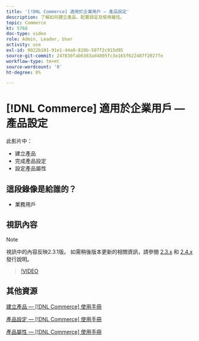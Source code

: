 ```yaml
---
title: '[!DNL Commerce] 適用於企業用戶 — 產品設定'
description: 了解如何建立產品、配置設定及使用屬性。
topic: Commerce
kt: 5768
doc-type: video
role: Admin, Leader, User
activity: use
exl-id: 9022b101-91e1-44a0-819b-507f2c915d95
source-git-commit: 247830fab6383ad4805fc3e165f622407f2027fe
workflow-type: tm+mt
source-wordcount: '0'
ht-degree: 0%

---
```


# [!DNL Commerce] 適用於企業用戶 — 產品設定

此影片中：

- 建立產品
- 完成產品設定
- 設定產品屬性

## 這段錄像是給誰的？

- 業務用戶

## 視訊內容

>[!NOTE]
>
>視訊中的內容反映2.3.1版。 如需稍後版本更新的相關資訊，請參閱 [ 2.3.x](https://devdocs.magento.com/guides/v2.3/release-notes/bk-release-notes.html) 和 [2.4.x](https://devdocs.magento.com/guides/v2.4/release-notes/bk-release-notes.html) 發行說明。

>[!VIDEO](https://video.tv.adobe.com/v/35953?quality=12&learn=on)

## 其他資源

[建立產品 —  [!DNL Commerce] 使用手冊](https://docs.magento.com/user-guide/catalog/product-create.html)

[產品設定 —  [!DNL Commerce] 使用手冊](https://docs.magento.com/user-guide/catalog/settings.html)

[產品屬性 —  [!DNL Commerce] 使用手冊](https://docs.magento.com/user-guide/catalog/product-attributes.html)
